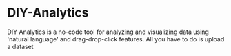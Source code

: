 # DIY-Analytics
DIY Analytics is a no-code tool for analyzing and visualizing data using 'natural language' and drag-drop-click features. All you have to do is upload a dataset
